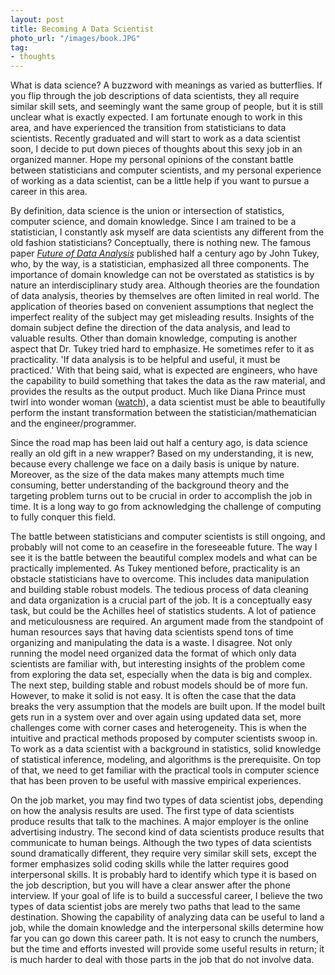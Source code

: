 ```yaml
---
layout: post
title: Becoming A Data Scientist
photo_url: "/images/book.JPG"
tag:
- thoughts
---
```



What is data science? A buzzword with meanings as varied as butterflies.  If you flip through the job descriptions of data scientists, they all require similar skill sets, and seemingly want the same group of people, but it is still unclear what is exactly expected.  I am fortunate enough to work in this area, and have experienced the transition from statisticians to data scientists.  Recently graduated and will start to work as a data scientist soon, I decide to put down pieces of thoughts about this sexy job in an organized manner.  Hope my personal opinions of the constant battle between statisticians and computer scientists, and my personal experience of working as a data scientist, can be a little help if you want to pursue a career in this area.  


By definition, data science is the union or intersection of statistics, computer science, and domain knowledge. Since I am trained to be a statistician, I constantly ask myself are data scientists any different from the old fashion statisticians?  Conceptually, there is nothing new.  The famous paper [_Future of Data Analysis_](https://projecteuclid.org/download/pdf_1/euclid.aoms/1177704711) published half a century ago by John Tukey, who, by the way, is a statistician, emphasized all three components.  The importance of domain knowledge can not be overstated as statistics is by nature an interdisciplinary study area.  Although theories are the foundation of data analysis, theories by themselves are often limited in real world.  The application of theories based on convenient assumptions that neglect the imperfect reality of the subject may get misleading results.  Insights of the domain subject define the direction of the data analysis, and lead to valuable results.  Other than domain knowledge, computing is another aspect that Dr. Tukey tried hard to emphasize. He sometimes refer to it as practicality.  'If data analysis is to be helpful and useful, it must be practiced.'  With that being said, what is expected are engineers, who have the capability to build something that takes the data as the raw material, and provides the results as the output product.  Much like Diana Prince must twirl into wonder woman ([watch](https://www.youtube.com/watch?v=YVLJcBsD__E)), a data scientist must be able to beautifully perform the instant transformation between the statistician/mathematician and the engineer/programmer. 

Since the road map has been laid out half a century ago, is data science really an old gift in a new wrapper?  Based on my understanding, it is new, because every challenge we face on a daily basis is unique by nature.  Moreover, as the size of the data makes many attempts much time consuming, better understanding of the background theory and the targeting problem turns out to be crucial in order to accomplish the job in time.  It is a long way to go from acknowledging the challenge of computing to fully conquer this field.  


The battle between statisticians and computer scientists is still ongoing, and probably will not come to an ceasefire in the foreseeable future.  The way I see it is the battle between the beautiful complex models and what can be practically implemented.  As Tukey mentioned before, practicality is an obstacle statisticians have to overcome.  This includes data manipulation and building stable robust models.  The tedious process of data cleaning and data organization is a crucial part of the job.  It is a conceptually easy task, but could be the Achilles heel of statistics students.  A lot of patience and meticulousness are required.  An argument made from the standpoint of human resources says that having data scientists spend tons of time organizing and manipulating the data is a waste.  I disagree.  Not only running the model need organized data the format of which only data scientists are familiar with, but interesting insights of the problem come from exploring the data set, especially when the data is big and complex.  The next step, building stable and robust models should be of more fun.  However, to make it solid is not easy.  It is often the case that the data breaks the very assumption that the models are built upon.  If the model built gets run in a system over and over again using updated data set, more challenges come with corner cases and heterogeneity.  This is when the intuitive and practical methods proposed by computer scientists swoop in.  To work as a data scientist with a background in statistics, solid knowledge of statistical inference, modeling, and algorithms is the prerequisite.  On top of that, we need to get familiar with the practical tools in computer science that has been proven to be useful with massive empirical experiences.



On the job market, you may find two types of data scientist jobs, depending on how the analysis results are used.  The first type of data scientists produce results that talk to the machines.  A major employer is the online advertising industry.  The second kind of data scientists produce results that communicate to human beings.  Although the two types of data scientists sound dramatically different, they require very similar skill sets, except the former emphasizes solid coding skills while the latter requires good interpersonal skills.  It is probably hard to identify which type it is based on the job description, but you will have a clear answer after the phone interview.  If your goal of life is to build a successful career, I believe the two types of data scientist jobs are merely two paths that lead to the same destination.  Showing the capability of analyzing data can be useful to land a job, while the domain knowledge and the interpersonal skills determine how far you can go down this career path.  It is not easy to crunch the numbers, but the time and efforts invested will provide some useful results in return;  it is much harder to deal with those parts in the job that do not involve data.
